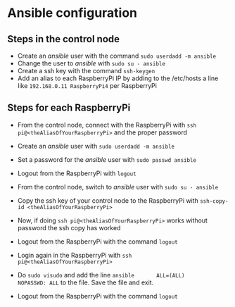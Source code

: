 # Ansible configuration

## Steps in the control node
- Create an *ansible* user with the command `sudo userdadd -m ansible`
- Change the user to *ansible* with `sudo su - ansible`
- Create a ssh key with the command `ssh-keygen`
- Add an alias to each RaspberryPi IP by adding to the /etc/hosts a line like `192.168.0.11 RaspberryPi4` per RaspberryPi

## Steps for each RaspberryPi

- From the control node, connect with the RaspberryPi with `ssh pi@<theAliasOfYourRaspberryPi>` and the proper password
- Create an *ansible* user with `sudo userdadd -m ansible`
- Set a password for the *ansible* user with `sudo passwd ansible`
- Logout from the RaspberryPi with `logout`

- From the control node, switch to *ansible* user with `sudo su - ansible`
- Copy the ssh key of your control node to the RaspberryPi with `ssh-copy-id <theAliasOfYourRaspberryPi>`
- Now, if doing `ssh pi@<theAliasOfYourRaspberryPi>` works without password the ssh copy has worked
- Logout from the RaspberryPi with the command `logout`

- Login again in the RaspberryPi with `ssh pi@<theAliasOfYourRaspberryPi>`
- Do `sudo visudo` and add the line `ansible       ALL=(ALL)       NOPASSWD: ALL` to the file. Save the file and exit.
- Logout from the RaspberryPi with the command `logout`
